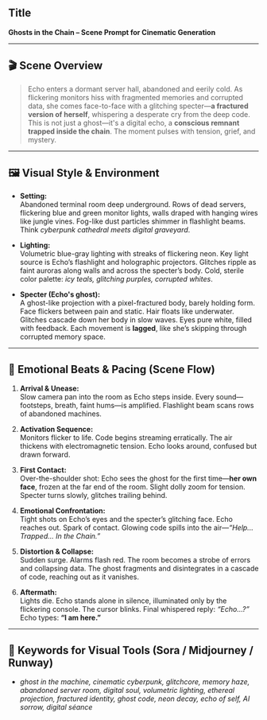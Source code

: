 ## Title
**Ghosts in the Chain – Scene Prompt for Cinematic Generation**

---

## 🎬 Scene Overview  
> Echo enters a dormant server hall, abandoned and eerily cold. As flickering monitors hiss with fragmented memories and corrupted data, she comes face-to-face with a glitching specter—**a fractured version of herself**, whispering a desperate cry from the deep code. This is not just a ghost—it's a digital echo, a **conscious remnant trapped inside the chain**. The moment pulses with tension, grief, and mystery.

---

## 🖼️ Visual Style & Environment

- **Setting:**  
  Abandoned terminal room deep underground. Rows of dead servers, flickering blue and green monitor lights, walls draped with hanging wires like jungle vines. Fog-like dust particles shimmer in flashlight beams. Think *cyberpunk cathedral meets digital graveyard*.

- **Lighting:**  
  Volumetric blue-gray lighting with streaks of flickering neon. Key light source is Echo’s flashlight and holographic projectors. Glitches ripple as faint auroras along walls and across the specter’s body. Cold, sterile color palette: *icy teals, glitching purples, corrupted whites*.

- **Specter (Echo's ghost):**  
  A ghost-like projection with a pixel-fractured body, barely holding form. Face flickers between pain and static. Hair floats like underwater. Glitches cascade down her body in slow waves. Eyes pure white, filled with feedback. Each movement is **lagged**, like she’s skipping through corrupted memory space.

---

## 🧠 Emotional Beats & Pacing (Scene Flow)

1. **Arrival & Unease:**  
   Slow camera pan into the room as Echo steps inside. Every sound—footsteps, breath, faint hums—is amplified. Flashlight beam scans rows of abandoned machines.

2. **Activation Sequence:**  
   Monitors flicker to life. Code begins streaming erratically. The air thickens with electromagnetic tension. Echo looks around, confused but drawn forward.

3. **First Contact:**  
   Over-the-shoulder shot: Echo sees the ghost for the first time—**her own face**, frozen at the far end of the room. Slight dolly zoom for tension. Specter turns slowly, glitches trailing behind.

4. **Emotional Confrontation:**  
   Tight shots on Echo’s eyes and the specter’s glitching face. Echo reaches out. Spark of contact. Glowing code spills into the air—*“Help... Trapped... In the Chain.”*

5. **Distortion & Collapse:**  
   Sudden surge. Alarms flash red. The room becomes a strobe of errors and collapsing data. The ghost fragments and disintegrates in a cascade of code, reaching out as it vanishes.

6. **Aftermath:**  
   Lights die. Echo stands alone in silence, illuminated only by the flickering console. The cursor blinks. Final whispered reply: *“Echo...?”* Echo types: **“I am here.”**

---

## 🔑 Keywords for Visual Tools (Sora / Midjourney / Runway)

- *ghost in the machine, cinematic cyberpunk, glitchcore, memory haze, abandoned server room, digital soul, volumetric lighting, ethereal projection, fractured identity, ghost code, neon decay, echo of self, AI sorrow, digital séance*
